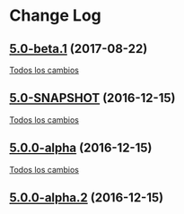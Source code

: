 # Change Log

## [5.0-beta.1](https://github.com/SemanticWebBuilder/SWBBase/tree/5.0-beta.1) (2017-08-22)
[Todos los cambios](https://github.com/SemanticWebBuilder/SWBBase/compare/5.0-SNAPSHOT...5.0-beta.1)

## [5.0-SNAPSHOT](https://github.com/SemanticWebBuilder/SWBBase/tree/5.0-SNAPSHOT) (2016-12-15)
[Todos los cambios](https://github.com/SemanticWebBuilder/SWBBase/compare/5.0.0-alpha...5.0-SNAPSHOT)

## [5.0.0-alpha](https://github.com/SemanticWebBuilder/SWBBase/tree/5.0.0-alpha) (2016-12-15)
[Todos los cambios](https://github.com/SemanticWebBuilder/SWBBase/compare/5.0.0-alpha.2...5.0.0-alpha)

## [5.0.0-alpha.2](https://github.com/SemanticWebBuilder/SWBBase/tree/5.0.0-alpha.2) (2016-12-15)
